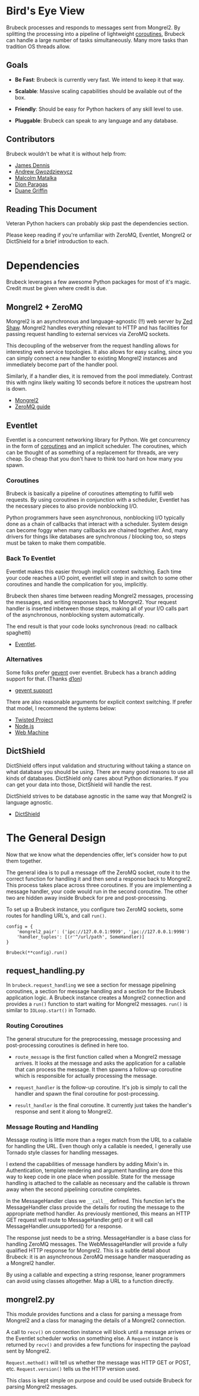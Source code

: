 # Bird's Eye View

Brubeck processes and responds to messages sent from Mongrel2. By splitting the processing into a pipeline of lightweight [coroutines](http://en.wikipedia.org/wiki/Coroutine), Brubeck can handle a large number of tasks simultaneously. Many more tasks than tradition OS threads allow.

## Goals

* __Be Fast__: Brubeck is currently very fast. We intend to keep it that way.

* __Scalable__: Massive scaling capabilities should be available out of the box.

* __Friendly__: Should be easy for Python hackers of any skill level to use.

* __Pluggable__: Brubeck can speak to any language and any database.

## Contributors

Brubeck wouldn't be what it is without help from:

* [James Dennis](https://github.com/j2labs)
* [Andrew Gwozdziewycz](https://github.com/apgwoz)
* [Malcolm Matalka](https://github.com/orbitz/)
* [Dion Paragas](https://github.com/d1on/)
* [Duane Griffin](https://github.com/duaneg)

## Reading This Document

Veteran Python hackers can probably skip past the dependencies section.

Please keep reading if you're unfamiliar with ZeroMQ, Eventlet, Mongrel2 or DictShield for a brief introduction to each.


# Dependencies

Brubeck leverages a few awesome Python packages for most of it's magic. Credit must be given where credit is due. 


## Mongrel2 + ZeroMQ

Mongrel2 is an asynchronous and language-agnostic (!!) web server by [Zed Shaw](http://zedshaw.com/). Mongrel2 handles everything relevant to HTTP and has facilities for passing request handling to external services via ZeroMQ sockets. 

This decoupling of the webserver from the request handling allows for interesting web service topologies. It also allows for easy scaling, since you can simply connect a new handler to existing Mongrel2 instances and immediately become part of the handler pool.

Similarly, if a handler dies, it is removed from the pool immediately. Contrast this with nginx likely waiting 10 seconds before it notices the upstream host is down.

* [Mongrel2](http://mongrel2.org)
* [ZeroMQ guide](http://zguide.zeromq.org/)


## Eventlet

Eventlet is a concurrent networking library for Python. We get concurrency in the form of [coroutines](http://pypi.python.org/pypi/greenlet) and an implicit scheduler. The coroutines, which can be thought of as something of a replacement for threads, are very cheap. So cheap that you don't have to think too hard on how many you spawn. 


### Coroutines

Brubeck is basically a pipeline of coroutines attempting to fulfill web requests. By using coroutines in conjunction with a scheduler, Eventlet has the necessary pieces to also provide nonblocking I/O.

Python programmers have seen asynchronous, nonblocking I/O typically done as a chain of callbacks that interact with a scheduler. System design can become foggy when many callbacks are chained together. And, many drivers for things like databases are synchronous / blocking too, so steps must be taken to make them compatible.


### Back To Eventlet

Eventlet makes this easier through implicit context switching. Each time your code reaches a I/O point, eventlet will step in and switch to some other coroutines and handle the complication for you, implicitly.

Brubeck then shares time between reading Mongrel2 messages, processing the messages, and writing responses back to Mongrel2. Your request handler is inserted inbetween those steps, making all of your I/O calls part of the asynchronous, nonblocking system automatically.

The end result is that your code looks synchronous (read: no callback spaghetti)

* [Eventlet](http://eventlet.net).


### Alternatives

Some folks prefer [gevent](http://gevent.org) over eventlet. Brubeck has a branch adding support for that. (Thanks [d1on](https://github.com/d1on))

* [gevent support](https://github.com/j2labs/brubeck/tree/gevent)

There are also reasonable arguments for explicit context switching. If prefer that model, I recommend the systems below:

* [Twisted Project](http://twistedmatrix.com/)
* [Node.js](http://nodejs.org)
* [Web Machine](https://bitbucket.org/justin/webmachine/wiki/Home)


## DictShield

DictShield offers input validation and structuring without taking a stance on what database you should be using. There are many good reasons to use all kinds of databases. DictShield only cares about Python dictionaries. If you can get your data into those, DictShield will handle the rest. 

DictShield strives to be database agnostic in the same way that Mongrel2 is language agnostic.

* [DictShield](https://github.com/j2labs/dictshield)


# The General Design

Now that we know what the dependencies offer, let's consider how to put them together. 

The general idea is to pull a message off the ZeroMQ socket, route it to the correct function for handling it and then send a response back to Mongrel2. This process takes place across three coroutines. If you are implementing a message handler, your code would run in the second coroutine. The other two are hidden away inside Brubeck for pre and post-processing.

To set up a Brubeck instance, you configure two ZeroMQ sockets, some routes for handling URL's, and call `run()`.

    config = {
        'mongrel2_pair': ('ipc://127.0.0.1:9999', 'ipc://127.0.0.1:9998')
        'handler_tuples': [(r'^/url/path', SomeHandler)]
    }
    
    Brubeck(**config).run()


## request_handling.py

In `brubeck.request_handling` we see a section for message pipelining coroutines, a section for message handling and a section for the Brubeck application logic. A Brubeck instance creates a Mongrel2 connection and provides a `run()` function to start waiting for Mongrel2 messages. `run()` is similar to `IOLoop.start()` in Tornado.


### Routing Coroutines

The general strucuture for the preprocessing, message processing and post-processing coroutines is defined in here too. 

* `route_message` is the first function called when a Mongrel2 message arrives. It looks at the message and asks the application for a callable that can process the message. It then spawns a follow-up coroutine which is responsible for actually processing the message.

* `request_handler` is the follow-up coroutine. It's job is simply to call the handler and spawn the final coroutine for post-processing.

* `result_handler` is the final coroutine. It currently just takes the handler's response and sent it along to Mongrel2.


### Message Routing and Handling

Message routing is little more than a regex match from the URL to a callable for handling the URL. Even though only a callable is needed, I generally use Tornado style classes for handling messages.

I extend the capabilities of message handlers by adding Mixin's in. Authentication, template rendering and argument handling are done this way to keep code in one place when possible. State for the message handling is attached to the callable as necessary and the callable is thrown away when the second pipelining coroutine completes. 

In the MessageHandler class we `__call__` defined. This function let's the MessageHandler class provide the details for routing the message to the appropriate method handler. As previously mentioned, this means an HTTP GET request will route to MessageHandler.get() or it will call MessageHandler.unsupported() for a response.

The response just needs to be a string. MessageHandler is a base class for handling ZeroMQ messages. The WebMessageHandler will provide a fully qualified HTTP response for Mongrel2. This is a subtle detail about Brubeck: it is an asynchronous ZeroMQ message handler masquerading as a Mongrel2 handler.

By using a callable and expecting a string response, leaner programmers can avoid using classes altogether. Map a URL to a function directly.


## mongrel2.py

This module provides functions and a class for parsing a message from Mongrel2 and a class for managing the details of a Mongrel2 connection.

A call to `recv()` on connection instance will block until a message arrives or the Eventlet scheduler works on something else. A `Request` instance is returned by `recv()` and provides a few functions for inspecting the payload sent by Mongrel2.

`Request.method()` will tell us whether the message was HTTP GET or POST, etc. `Request.version()` tells us the HTTP version used.

This class is kept simple on purpose and could be used outside Brubeck for parsing Mongrel2 messages.

